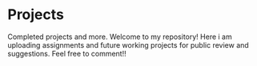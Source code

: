 # Projects
Completed projects and more.
Welcome to my repository!
Here i am uploading assignments and future working projects for public review and suggestions.
Feel free to comment!!
